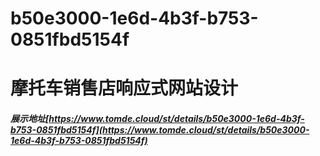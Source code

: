 # b50e3000-1e6d-4b3f-b753-0851fbd5154f
# 摩托车销售店响应式网站设计
##### 展示地址[https://www.tomde.cloud/st/details/b50e3000-1e6d-4b3f-b753-0851fbd5154f](https://www.tomde.cloud/st/details/b50e3000-1e6d-4b3f-b753-0851fbd5154f)